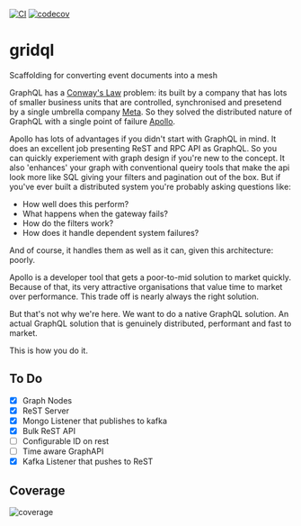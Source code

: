 [![CI](https://github.com/tsmarsh/gridql/actions/workflows/node.js.yml/badge.svg)](https://github.com/tsmarsh/gridql/actions/workflows/node.js.yml)
[![codecov](https://codecov.io/gh/tsmarsh/gridql/branch/main/graph/badge.svg?token=b9wLrKB3dU)](https://codecov.io/gh/tsmarsh/gridql)

# gridql
Scaffolding for converting event documents into a mesh

GraphQL has a [Conway's Law](https://en.wikipedia.org/wiki/Conway%27s_law) problem: its built by a company that has lots of smaller business units that are controlled, synchronised and presetend by a single umbrella company [Meta](https://about.meta.com). So they solved the distributed nature of GraphQL with a single point of failure [Apollo](https://www.apollographql.com/). 

Apollo has lots of advantages if you didn't start with GraphQL in mind. It does an excellent job presenting ReST and RPC API as GraphQL. So you can quickly experiement with graph design if you're new to the concept. It also 'enhances' your graph with conventional queiry tools that make the api look more like SQL giving your filters and pagination out of the box. But if you've ever built a distributed system you're probably asking questions like:

* How well does this perform?
* What happens when the gateway fails?
* How do the filters work?
* How does it handle dependent system failures?

And of course, it handles them as well as it can, given this architecture: poorly. 

Apollo is a developer tool that gets a poor-to-mid solution to market quickly. Because of that, its very attractive organisations that value time to market over performance. This trade off is nearly always the right solution.

But that's not why we're here. We want to do a native GraphQL solution. An actual GraphQL solution that is genuinely distributed, performant and fast to market. 

This is how you do it.

## To Do

* [X] Graph Nodes
* [X] ReST Server
* [X] Mongo Listener that publishes to kafka
* [X] Bulk ReST API
* [ ] Configurable ID on rest
* [ ] Time aware GraphAPI
* [x] Kafka Listener that pushes to ReST

## Coverage

![coverage](https://codecov.io/gh/tsmarsh/gridql/branch/main/graphs/sunburst.svg?token=b9wLrKB3dU)
